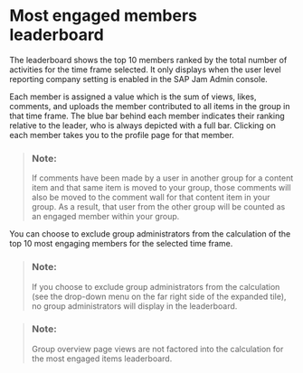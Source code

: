 <!-- loio309fca0e868a407cb48986e1b7868574 -->

# Most engaged members leaderboard

The leaderboard shows the top 10 members ranked by the total number of activities for the time frame selected. It only displays when the user level reporting company setting is enabled in the SAP Jam Admin console.

Each member is assigned a value which is the sum of views, likes, comments, and uploads the member contributed to all items in the group in that time frame. The blue bar behind each member indicates their ranking relative to the leader, who is always depicted with a full bar. Clicking on each member takes you to the profile page for that member.

> ### Note:  
> If comments have been made by a user in another group for a content item and that same item is moved to your group, those comments will also be moved to the comment wall for that content item in your group. As a result, that user from the other group will be counted as an engaged member within your group.

You can choose to exclude group administrators from the calculation of the top 10 most engaging members for the selected time frame.

> ### Note:  
> If you choose to exclude group administrators from the calculation \(see the drop-down menu on the far right side of the expanded tile\), no group administrators will display in the leaderboard.

> ### Note:  
> Group overview page views are not factored into the calculation for the most engaged items leaderboard.

